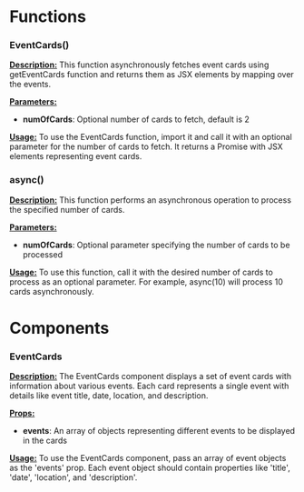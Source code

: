 # **Functions**

### **EventCards()**

<u>**Description:**</u>
This function asynchronously fetches event cards using getEventCards function and returns them as JSX elements by mapping over the events.

<u>**Parameters:**</u>
- **numOfCards**: Optional number of cards to fetch, default is 2

<u>**Usage:**</u>
To use the EventCards function, import it and call it with an optional parameter for the number of cards to fetch. It returns a Promise with JSX elements representing event cards.

### **async()**

<u>**Description:**</u>
This function performs an asynchronous operation to process the specified number of cards.

<u>**Parameters:**</u>
- **numOfCards**: Optional parameter specifying the number of cards to be processed

<u>**Usage:**</u>
To use this function, call it with the desired number of cards to process as an optional parameter. For example, async(10) will process 10 cards asynchronously.

# **Components**

### **EventCards**

<u>**Description:**</u>
The EventCards component displays a set of event cards with information about various events. Each card represents a single event with details like event title, date, location, and description.

<u>**Props:**</u>
- **events**: An array of objects representing different events to be displayed in the cards

<u>**Usage:**</u>
To use the EventCards component, pass an array of event objects as the 'events' prop. Each event object should contain properties like 'title', 'date', 'location', and 'description'.
